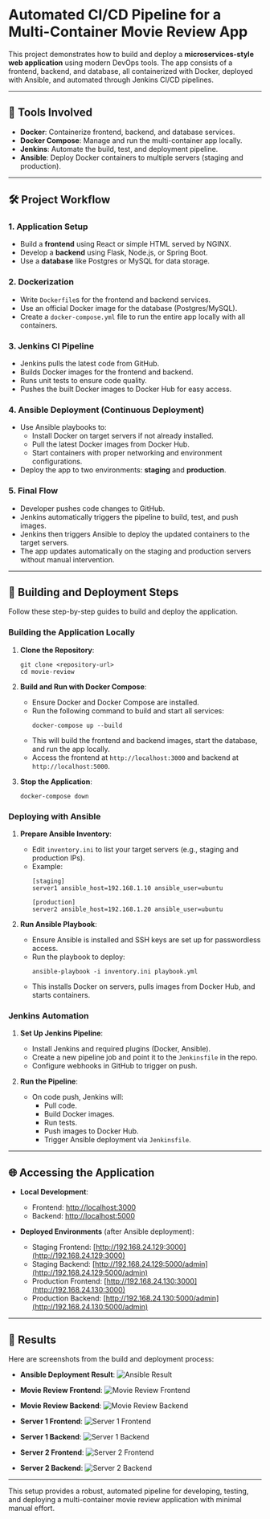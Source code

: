 # Automated CI/CD Pipeline for a Multi-Container Movie Review App

This project demonstrates how to build and deploy a **microservices-style web application** using modern DevOps tools. The app consists of a frontend, backend, and database, all containerized with Docker, deployed with Ansible, and automated through Jenkins CI/CD pipelines.

---

## 🔧 Tools Involved

- **Docker**: Containerize frontend, backend, and database services.
- **Docker Compose**: Manage and run the multi-container app locally.
- **Jenkins**: Automate the build, test, and deployment pipeline.
- **Ansible**: Deploy Docker containers to multiple servers (staging and production).

---

## 🛠️ Project Workflow

### 1. Application Setup
- Build a **frontend** using React or simple HTML served by NGINX.
- Develop a **backend** using Flask, Node.js, or Spring Boot.
- Use a **database** like Postgres or MySQL for data storage.

### 2. Dockerization
- Write `Dockerfile`s for the frontend and backend services.
- Use an official Docker image for the database (Postgres/MySQL).
- Create a `docker-compose.yml` file to run the entire app locally with all containers.

### 3. Jenkins CI Pipeline
- Jenkins pulls the latest code from GitHub.
- Builds Docker images for the frontend and backend.
- Runs unit tests to ensure code quality.
- Pushes the built Docker images to Docker Hub for easy access.

### 4. Ansible Deployment (Continuous Deployment)
- Use Ansible playbooks to:
  - Install Docker on target servers if not already installed.
  - Pull the latest Docker images from Docker Hub.
  - Start containers with proper networking and environment configurations.
- Deploy the app to two environments: **staging** and **production**.

### 5. Final Flow
- Developer pushes code changes to GitHub.
- Jenkins automatically triggers the pipeline to build, test, and push images.
- Jenkins then triggers Ansible to deploy the updated containers to the target servers.
- The app updates automatically on the staging and production servers without manual intervention.

---

## 🚀 Building and Deployment Steps

Follow these step-by-step guides to build and deploy the application.

### Building the Application Locally

1. **Clone the Repository**:
   ```
   git clone <repository-url>
   cd movie-review
   ```

2. **Build and Run with Docker Compose**:
   - Ensure Docker and Docker Compose are installed.
   - Run the following command to build and start all services:
     ```
     docker-compose up --build
     ```
   - This will build the frontend and backend images, start the database, and run the app locally.
   - Access the frontend at `http://localhost:3000` and backend at `http://localhost:5000`.

3. **Stop the Application**:
   ```
   docker-compose down
   ```

### Deploying with Ansible

1. **Prepare Ansible Inventory**:
   - Edit `inventory.ini` to list your target servers (e.g., staging and production IPs).
   - Example:
     ```
     [staging]
     server1 ansible_host=192.168.1.10 ansible_user=ubuntu

     [production]
     server2 ansible_host=192.168.1.20 ansible_user=ubuntu
     ```

2. **Run Ansible Playbook**:
   - Ensure Ansible is installed and SSH keys are set up for passwordless access.
   - Run the playbook to deploy:
     ```
     ansible-playbook -i inventory.ini playbook.yml
     ```
   - This installs Docker on servers, pulls images from Docker Hub, and starts containers.

### Jenkins Automation

1. **Set Up Jenkins Pipeline**:
   - Install Jenkins and required plugins (Docker, Ansible).
   - Create a new pipeline job and point it to the `Jenkinsfile` in the repo.
   - Configure webhooks in GitHub to trigger on push.

2. **Run the Pipeline**:
   - On code push, Jenkins will:
     - Pull code.
     - Build Docker images.
     - Run tests.
     - Push images to Docker Hub.
     - Trigger Ansible deployment via `Jenkinsfile`.

---

## 🌐 Accessing the Application

- **Local Development**:
  - Frontend: [http://localhost:3000](http://localhost:3000)
  - Backend: [http://localhost:5000](http://localhost:5000)

- **Deployed Environments** (after Ansible deployment):
  - Staging Frontend: [http://192.168.24.129:3000](http://192.168.24.129:3000)
  - Staging Backend: [http://192.168.24.129:5000/admin](http://192.168.24.129:5000/admin)
  - Production Frontend: [http://192.168.24.130:3000](http://192.168.24.130:3000)
  - Production Backend: [http://192.168.24.130:5000/admin](http://192.168.24.130:5000/admin)

---

## 📁 Results

Here are screenshots from the build and deployment process:

- **Ansible Deployment Result**:
  ![Ansible Result](results/Ansible%20Result.png)

- **Movie Review Frontend**:
  ![Movie Review Frontend](results/Movie%20Review%20Frontend.png)

- **Movie Review Backend**:
  ![Movie Review Backend](results/Movie%20Review%20Backend.png)

- **Server 1 Frontend**:
  ![Server 1 Frontend](results/server1-frontend.png)

- **Server 1 Backend**:
  ![Server 1 Backend](results/server1-backend.png)

- **Server 2 Frontend**:
  ![Server 2 Frontend](results/server2-frontend.png)

- **Server 2 Backend**:
  ![Server 2 Backend](results/server2-backend.png)

---

This setup provides a robust, automated pipeline for developing, testing, and deploying a multi-container movie review application with minimal manual effort.
